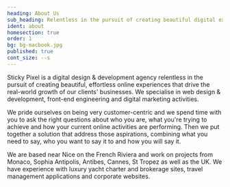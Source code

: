 ```yaml
---
heading: About Us
sub_heading: Relentless in the pursuit of creating beautiful digital experiences.
ident: about
homesection: true
order: 1
bg: bg-macbook.jpg
published: true
cont_size: --s
---
```


Sticky Pixel is a digital design & development agency relentless in the pursuit of creating beautiful, effortless online experiences that drive the real-world growth of our clients' businesses. We specialise in web design & development, front-end engineering and digital marketing activities.

We pride ourselves on being very customer-centric and we spend time with you to ask the right questions about who you are, what you're trying to achieve and how your current online activities are performing. Then we put together a solution that address those aspirations, combining what you need to say, who you want to say it to and how you will say it.

We are based near Nice on the French Riviera and work on projects from Monaco, Sophia Antipolis, Antibes, Cannes, St Tropez as well as the UK. We have experience with luxury yacht charter and brokerage sites, travel management applications and corporate websites.
